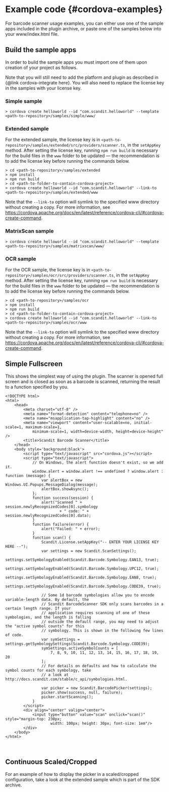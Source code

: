 Example code     {#cordova-examples}
===================================

For barcode scanner usage examples, you can either use one of the sample apps included in the plugin archive, or paste one of the samples below into your www/index.html file.

## Build the sample apps

In order to build the sample apps you must import one of them upon creation of your project as follows.

Note that you will still need to add the platform and plugin as described in {@link cordova-integrate here}. You will also need to replace the license key in the samples with your license key.

### Simple sample

~~~~~~~~~~~~~~~~~~~~~~~~~~~~~~~~~~~~{.java}
> cordova create helloworld --id "com.scandit.helloworld" --template <path-to-repository>/samples/simple/www/
~~~~~~~~~~~~~~~~~~~~~~~~~~~~~~~~~~~~

### Extended sample

For the extended sample, the license key is in `<path-to-repository>/samples/extended/src/providers/scanner.ts`, in the `setAppKey` method. After setting the license key, running `npm run build` is necessary for the build files in the `www` folder to be updated — the recommendation is to add the license key before running the commands below.

~~~~~~~~~~~~~~~~~~~~~~~~~~~~~~~~~~~~{.java}
> cd <path-to-repository>/samples/extended
> npm install
> npm run build
> cd <path-to-folder-to-contain-cordova-project>
> cordova create helloworld --id "com.scandit.helloworld" --link-to <path-to-repository>/samples/extended/www
~~~~~~~~~~~~~~~~~~~~~~~~~~~~~~~~~~~~

Note that the `--link-to` option will symlink to the specified www directory without creating a copy. For more information, see https://cordova.apache.org/docs/en/latest/reference/cordova-cli/#cordova-create-command.

### MatrixScan sample

~~~~~~~~~~~~~~~~~~~~~~~~~~~~~~~~~~~~{.java}
> cordova create helloworld --id "com.scandit.helloworld" --template <path-to-repository>/samples/matrixscan/www/
~~~~~~~~~~~~~~~~~~~~~~~~~~~~~~~~~~~~

### OCR sample

For the OCR sample, the license key is in `<path-to-repository>/samples/ocr/src/providers/scanner.ts`, in the `setAppKey` method. After setting the license key, running `npm run build` is necessary for the build files in the `www` folder to be updated — the recommendation is to add the license key before running the commands below.

~~~~~~~~~~~~~~~~~~~~~~~~~~~~~~~~~~~~{.java}
> cd <path-to-repository>/samples/ocr
> npm install
> npm run build
> cd <path-to-folder-to-contain-cordova-project>
> cordova create helloworld --id "com.scandit.helloworld" --link-to <path-to-repository>/samples/ocr/www
~~~~~~~~~~~~~~~~~~~~~~~~~~~~~~~~~~~~

Note that the `--link-to` option will symlink to the specified www directory without creating a copy. For more information, see https://cordova.apache.org/docs/en/latest/reference/cordova-cli/#cordova-create-command.

## Simple Fullscreen

This shows the simplest way of using the plugin. The scanner is opened full screen and is closed as soon as a barcode is scanned, returning the result to a function specified by you.

~~~~~~~~~~~~~~~~~~~~~~~~~~~~~~~~~~~~{.java}
<!DOCTYPE html>
<html>
    <head>
        <meta charset="utf-8" />
        <meta name="format-detection" content="telephone=no" />
        <meta name="msapplication-tap-highlight" content="no" />
        <meta name="viewport" content="user-scalable=no, initial-scale=1, maximum-scale=1,
            minimum-scale=1, width=device-width, height=device-height" />
        <title>Scandit Barcode Scanner</title>
    </head>
    <body style='background:black'>
        <script type="text/javascript" src="cordova.js"></script>
        <script type="text/javascript">
            // On Windows, the alert function doesn't exist, so we add it.
            window.alert = window.alert !== undefined ? window.alert : function (message) {
                var alertBox = new Windows.UI.Popups.MessageDialog(message);
                alertBox.showAsync();
            };
            function success(session) {
                alert("Scanned " + session.newlyRecognizedCodes[0].symbology
                        + " code: " + session.newlyRecognizedCodes[0].data);
            }
            function failure(error) {
                alert("Failed: " + error);
            }
            function scan() {
                Scandit.License.setAppKey("-- ENTER YOUR LICENSE KEY HERE --");
                var settings = new Scandit.ScanSettings();
                settings.setSymbologyEnabled(Scandit.Barcode.Symbology.EAN13, true);
                settings.setSymbologyEnabled(Scandit.Barcode.Symbology.UPC12, true);
                settings.setSymbologyEnabled(Scandit.Barcode.Symbology.EAN8, true);
                settings.setSymbologyEnabled(Scandit.Barcode.Symbology.CODE39, true);

                // Some 1d barcode symbologies allow you to encode variable-length data. By default, the
                // Scandit BarcodeScanner SDK only scans barcodes in a certain length range. If your
                // application requires scanning of one of these symbologies, and the length is falling
                // outside the default range, you may need to adjust the "active symbol counts" for this
                // symbology. This is shown in the following few lines of code.
                var symSettings = settings.getSymbologySettings(Scandit.Barcode.Symbology.CODE39);
                symSettings.activeSymbolCounts = [
                    7, 8, 9, 10, 11, 12, 13, 14, 15, 16, 17, 18, 19, 20
                ];
                // For details on defaults and how to calculate the symbol counts for each symbology, take
                // a look at http://docs.scandit.com/stable/c_api/symbologies.html.

                var picker = new Scandit.BarcodePicker(settings);
                picker.show(success, null, failure);
                picker.startScanning();
            }
        </script>
        <div align="center" valign="center">
            <input type="button" value="scan" onclick="scan()" style="margin-top: 230px;
                    width: 100px; height: 30px; font-size: 1em"/>
        </div>
    </body>
</html>
~~~~~~~~~~~~~~~~~~~~~~~~~~~~~~~~~~~~

<br/>


## Continuous Scaled/Cropped

For an example of how to display the picker in a scaled/cropped configuration, take a look at the extended sample which is part of the SDK archive.

